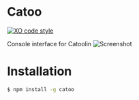# Catoo
[![XO code style](https://img.shields.io/badge/code_style-XO-5ed9c7.svg)](https://github.com/sindresorhus/xo)

Console interface for Catoolin
![Screenshot](http://i.imgur.com/LjhMolk.png)
# Installation
```sh
$ npm install -g catoo
```
